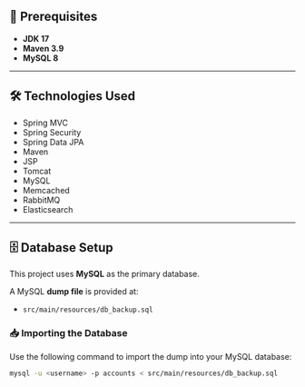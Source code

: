 ## 🔧 Prerequisites

- **JDK 17**
- **Maven 3.9**
- **MySQL 8**

---

## 🛠️ Technologies Used

- Spring MVC  
- Spring Security  
- Spring Data JPA  
- Maven  
- JSP  
- Tomcat  
- MySQL  
- Memcached  
- RabbitMQ  
- Elasticsearch

---

## 🗄️ Database Setup

This project uses **MySQL** as the primary database.

A MySQL **dump file** is provided at:

- `src/main/resources/db_backup.sql`

### 📥 Importing the Database

Use the following command to import the dump into your MySQL database:

```bash
mysql -u <username> -p accounts < src/main/resources/db_backup.sql
